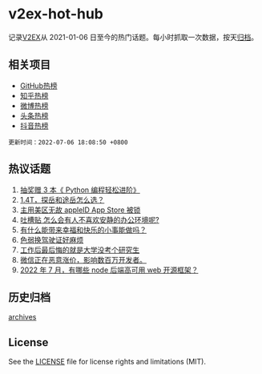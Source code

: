 # v2ex-hot-hub

 记录[V2EX](https://www.v2ex.com/)从 2021-01-06 日至今的热门话题。每小时抓取一次数据，按天[归档](archives)。
 
 ## 相关项目

- [GitHub热榜](https://github.com/lonnyzhang423/github-hot-hub)
- [知乎热榜](https://github.com/lonnyzhang423/zhihu-hot-hub)
- [微博热榜](https://github.com/lonnyzhang423/weibo-hot-hub)
- [头条热榜](https://github.com/lonnyzhang423/toutiao-hot-hub)
- [抖音热榜](https://github.com/lonnyzhang423/douyin-hot-hub)


 `更新时间：2022-07-06 18:08:50 +0800`

## 热议话题

1. [抽奖赠 3 本《 Python 编程轻松进阶》](https://www.v2ex.com/t/864437)
1. [1.4T，探岳和途岳怎么选？](https://www.v2ex.com/t/864353)
1. [主用美区无故 appleID App Store 被锁](https://www.v2ex.com/t/864387)
1. [吐槽贴 怎么会有人不喜欢安静的办公环境呢?](https://www.v2ex.com/t/864343)
1. [有什么能带来幸福和快乐的小事能做吗？](https://www.v2ex.com/t/864346)
1. [色弱换驾驶证好麻烦](https://www.v2ex.com/t/864335)
1. [工作后最后悔的就是大学没考个研究生](https://www.v2ex.com/t/864373)
1. [微信正在恶意涨价，影响数百万开发者。](https://www.v2ex.com/t/864400)
1. [2022 年 7 月，有哪些 node 后端高可用 web 开源框架？](https://www.v2ex.com/t/864281)

## 历史归档

[archives](archives)

## License

See the [LICENSE](LICENSE) file for license rights and limitations (MIT).
